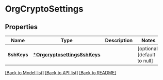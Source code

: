# OrgCryptoSettings

## Properties
Name | Type | Description | Notes
------------ | ------------- | ------------- | -------------
**SshKeys** | [***OrgcryptosettingsSshKeys**](orgcryptosettings_sshKeys.md) |  | [optional] [default to null]

[[Back to Model list]](../README.md#documentation-for-models) [[Back to API list]](../README.md#documentation-for-api-endpoints) [[Back to README]](../README.md)


